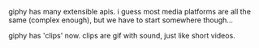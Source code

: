 giphy has many extensible apis. i guess most media platforms are all the same (complex enough), but we have to start somewhere though...

giphy has 'clips' now. clips are gif with sound, just like short videos.